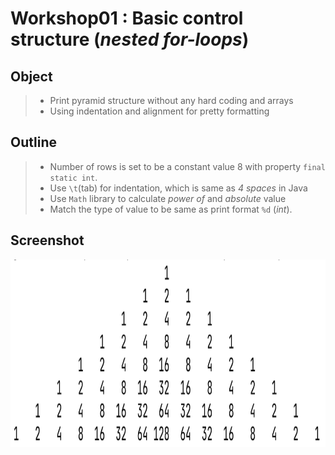 # Workshop01 : Basic control structure (*nested for-loops*)

## Object
>* Print pyramid structure without any hard coding and arrays
>* Using indentation and alignment for pretty formatting

## Outline
>* Number of rows is set to be a constant value 8 with property `final static int`.
>* Use `\t`(tab) for indentation, which is same as *4 spaces* in Java
>* Use `Math` library to calculate *power of* and *absolute* value
>* Match the type of value to be same as print format `%d` (*int*).

## Screenshot
<img src="https://github.com/chanlenium/Java/blob/main/01_Introduction%20to%20Java/workshop01_screenshot.png" width="600" height="300" />


